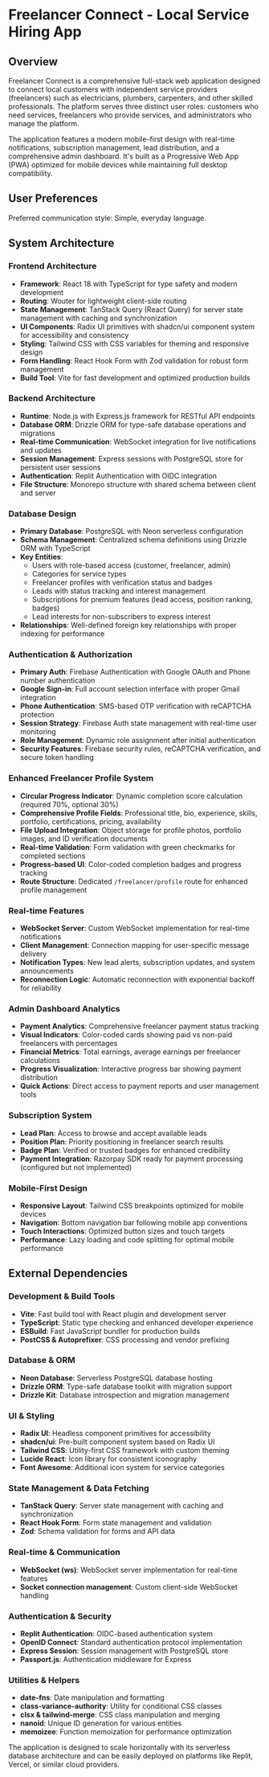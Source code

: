 # Freelancer Connect - Local Service Hiring App

## Overview

Freelancer Connect is a comprehensive full-stack web application designed to connect local customers with independent service providers (freelancers) such as electricians, plumbers, carpenters, and other skilled professionals. The platform serves three distinct user roles: customers who need services, freelancers who provide services, and administrators who manage the platform.

The application features a modern mobile-first design with real-time notifications, subscription management, lead distribution, and a comprehensive admin dashboard. It's built as a Progressive Web App (PWA) optimized for mobile devices while maintaining full desktop compatibility.

## User Preferences

Preferred communication style: Simple, everyday language.

## System Architecture

### Frontend Architecture
- **Framework**: React 18 with TypeScript for type safety and modern development
- **Routing**: Wouter for lightweight client-side routing
- **State Management**: TanStack Query (React Query) for server state management with caching and synchronization
- **UI Components**: Radix UI primitives with shadcn/ui component system for accessibility and consistency
- **Styling**: Tailwind CSS with CSS variables for theming and responsive design
- **Form Handling**: React Hook Form with Zod validation for robust form management
- **Build Tool**: Vite for fast development and optimized production builds

### Backend Architecture
- **Runtime**: Node.js with Express.js framework for RESTful API endpoints
- **Database ORM**: Drizzle ORM for type-safe database operations and migrations
- **Real-time Communication**: WebSocket integration for live notifications and updates
- **Session Management**: Express sessions with PostgreSQL store for persistent user sessions
- **Authentication**: Replit Authentication with OIDC integration
- **File Structure**: Monorepo structure with shared schema between client and server

### Database Design
- **Primary Database**: PostgreSQL with Neon serverless configuration
- **Schema Management**: Centralized schema definitions using Drizzle ORM with TypeScript
- **Key Entities**:
  - Users with role-based access (customer, freelancer, admin)
  - Categories for service types
  - Freelancer profiles with verification status and badges
  - Leads with status tracking and interest management
  - Subscriptions for premium features (lead access, position ranking, badges)
  - Lead interests for non-subscribers to express interest
- **Relationships**: Well-defined foreign key relationships with proper indexing for performance

### Authentication & Authorization
- **Primary Auth**: Firebase Authentication with Google OAuth and Phone number authentication
- **Google Sign-in**: Full account selection interface with proper Gmail integration
- **Phone Authentication**: SMS-based OTP verification with reCAPTCHA protection
- **Session Strategy**: Firebase Auth state management with real-time user monitoring
- **Role Management**: Dynamic role assignment after initial authentication
- **Security Features**: Firebase security rules, reCAPTCHA verification, and secure token handling

### Enhanced Freelancer Profile System
- **Circular Progress Indicator**: Dynamic completion score calculation (required 70%, optional 30%)
- **Comprehensive Profile Fields**: Professional title, bio, experience, skills, portfolio, certifications, pricing, availability
- **File Upload Integration**: Object storage for profile photos, portfolio images, and ID verification documents
- **Real-time Validation**: Form validation with green checkmarks for completed sections
- **Progress-based UI**: Color-coded completion badges and progress tracking
- **Route Structure**: Dedicated `/freelancer/profile` route for enhanced profile management

### Real-time Features
- **WebSocket Server**: Custom WebSocket implementation for real-time notifications
- **Client Management**: Connection mapping for user-specific message delivery
- **Notification Types**: New lead alerts, subscription updates, and system announcements
- **Reconnection Logic**: Automatic reconnection with exponential backoff for reliability

### Admin Dashboard Analytics
- **Payment Analytics**: Comprehensive freelancer payment status tracking
- **Visual Indicators**: Color-coded cards showing paid vs non-paid freelancers with percentages
- **Financial Metrics**: Total earnings, average earnings per freelancer calculations
- **Progress Visualization**: Interactive progress bar showing payment distribution
- **Quick Actions**: Direct access to payment reports and user management tools

### Subscription System
- **Lead Plan**: Access to browse and accept available leads
- **Position Plan**: Priority positioning in freelancer search results
- **Badge Plan**: Verified or trusted badges for enhanced credibility
- **Payment Integration**: Razorpay SDK ready for payment processing (configured but not implemented)

### Mobile-First Design
- **Responsive Layout**: Tailwind CSS breakpoints optimized for mobile devices
- **Navigation**: Bottom navigation bar following mobile app conventions
- **Touch Interactions**: Optimized button sizes and touch targets
- **Performance**: Lazy loading and code splitting for optimal mobile performance

## External Dependencies

### Development & Build Tools
- **Vite**: Fast build tool with React plugin and development server
- **TypeScript**: Static type checking and enhanced developer experience
- **ESBuild**: Fast JavaScript bundler for production builds
- **PostCSS & Autoprefixer**: CSS processing and vendor prefixing

### Database & ORM
- **Neon Database**: Serverless PostgreSQL database hosting
- **Drizzle ORM**: Type-safe database toolkit with migration support
- **Drizzle Kit**: Database introspection and migration management

### UI & Styling
- **Radix UI**: Headless component primitives for accessibility
- **shadcn/ui**: Pre-built component system based on Radix UI
- **Tailwind CSS**: Utility-first CSS framework with custom theming
- **Lucide React**: Icon library for consistent iconography
- **Font Awesome**: Additional icon system for service categories

### State Management & Data Fetching
- **TanStack Query**: Server state management with caching and synchronization
- **React Hook Form**: Form state management and validation
- **Zod**: Schema validation for forms and API data

### Real-time & Communication
- **WebSocket (ws)**: WebSocket server implementation for real-time features
- **Socket connection management**: Custom client-side WebSocket handling

### Authentication & Security
- **Replit Authentication**: OIDC-based authentication system
- **OpenID Connect**: Standard authentication protocol implementation
- **Express Session**: Session management with PostgreSQL store
- **Passport.js**: Authentication middleware for Express

### Utilities & Helpers
- **date-fns**: Date manipulation and formatting
- **class-variance-authority**: Utility for conditional CSS classes
- **clsx & tailwind-merge**: CSS class manipulation and merging
- **nanoid**: Unique ID generation for various entities
- **memoizee**: Function memoization for performance optimization

The application is designed to scale horizontally with its serverless database architecture and can be easily deployed on platforms like Replit, Vercel, or similar cloud providers.